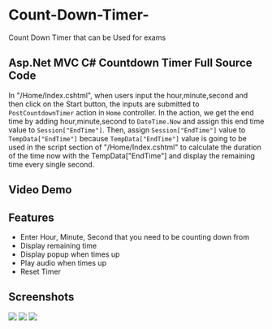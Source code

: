 # Count-Down-Timer-
Count Down Timer that can be Used for exams
<h2>Asp.Net MVC C# Countdown Timer Full Source Code</h2>
<p>In "/Home/Index.cshtml", when users input the hour,minute,second and then click on the Start button, the inputs are submitted to <code>PostCountdownTimer</code> action in <code>Home</code> controller. In the action, we get the end time by adding hour,minute,second to <code>DateTime.Now</code> and assign this end time value to <code>Session["EndTime"]</code>. Then, assign <code>Session["EndTime"]</code> value to <code>TempData["EndTime"]</code> because <code>TempData["EndTime"]</code> value is going to be used in the script section of "/Home/Index.cshtml" to calculate the duration of the time now with the TempData["EndTime"] and display the remaining time every single second.</p>
<h2>Video Demo</h2>

<h2>Features</h2>
<p>
  <ul>
    <li>Enter Hour, Minute, Second that you need to be counting down from</li>
    <li>Display remaining time</li>
    <li>Display popup when times up</li>
    <li>Play audio when times up</li>
    <li>Reset Timer</li>
    </ul>
</p>
<h2>Screenshots</h2>
<p>
  <img src="https://padlet-uploads.storage.googleapis.com/432143275/742f38546d349c00354c9df4cfe5fb6a/image.png" />
  <img src="https://padlet-uploads.storage.googleapis.com/432143275/645c7327f77b74c4e1d375de391d5530/image.png" />
  <img src="https://padlet-uploads.storage.googleapis.com/432143275/fad51b690409d7148b7b6666a6446b8b/image.png" />
</p>
